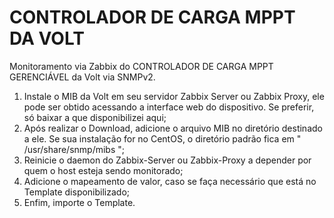 # CONTROLADOR DE CARGA MPPT DA VOLT

Monitoramento via Zabbix do CONTROLADOR DE CARGA MPPT GERENCIÁVEL da Volt via SNMPv2.

1. Instale o MIB da Volt em seu servidor Zabbix Server ou Zabbix Proxy, ele pode ser obtido acessando a interface web do dispositivo. Se preferir, só baixar a que disponibilizei aqui;
2. Após realizar o Download, adicione o arquivo MIB no diretório destinado a ele. Se sua instalação for no CentOS, o diretório padrão fica em " /usr/share/snmp/mibs ";
3. Reinicie o daemon do Zabbix-Server ou Zabbix-Proxy a depender por quem o host esteja sendo monitorado;
4. Adicione o mapeamento de valor, caso se faça necessário que está no Template disponibilizado;
5. Enfim, importe o Template.

